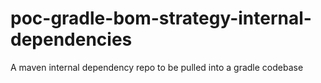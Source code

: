 # poc-gradle-bom-strategy-internal-dependencies
A maven internal dependency repo to be pulled into a gradle codebase
